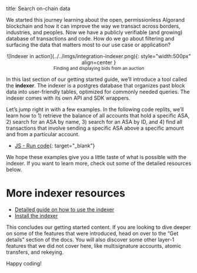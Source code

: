 title: Search on-chain data

We started this journey learning about the open, permissionless Algorand blockchain and how it can improve the way we transact across borders, industries, and peoples. Now we have a publicly verifiable (and growing) database of transactions and code. How do we go about filtering and surfacing the data that matters most to our use case or application?

<center>
![Indexer in action](../../imgs/integration-indexer.png){: style="width:500px" align=center }
<figcaption style="font-size:12px">Finding and displaying bids from an auction</figcaption>
</center>


In this last section of our getting started guide, we’ll introduce a tool called the **indexer**. The indexer is a postgres database that organizes past block data into user-friendly tables, optimized for commonly needed queries. The indexer comes with its own API and SDK wrappers.

Let’s jump right in with a few examples. In the following code replits, we’ll learn how to 1) retrieve the balance of all accounts that hold a specific ASA, 2) search for an ASA by name, 3) search for an ASA by ID, and 4) find all transactions that involve sending a specific ASA above a specific amount and from a particular account.

* [JS - Run code](https://replit.com/@Algorand/ASAIndexerJS#index.js){: target="_blank"}

We hope these examples give you a little taste of what is possible with the indexer. If you want to learn more, check out some of the detailed resources below.


# More indexer resources

* [Detailed guide on how to use the indexer](../../get-details/indexer.md)
* [Install the indexer](../../run-a-node/setup/indexer.md)

This concludes our getting started content. If you are looking to dive deeper on some of the features that were introduced, head on over to the “Get details” section of the docs. You will also discover some other layer-1 features that we did not cover here, like multisignature accounts, atomic transfers, and rekeying.

Happy coding!

